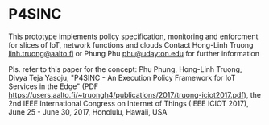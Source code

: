 # P4SINC
This prototype implements policy specification, monitoring and enforcment for slices of IoT, network functions and clouds
Contact Hong-Linh Truong <linh.truong@aalto.fi>  or Phung Phu <phu@udayton.edu> for further information

Pls. refer to this paper for the concept: Phu Phung, Hong-Linh Truong, Divya Teja Yasoju, "P4SINC - An Execution Policy Framework for IoT Services in the Edge" (PDF <https://users.aalto.fi/~truongh4/publications/2017/truong-iciot2017.pdf>), the 2nd IEEE International Congress on Internet of Things (IEEE ICIOT 2017), June 25 - June 30, 2017, Honolulu, Hawaii, USA
